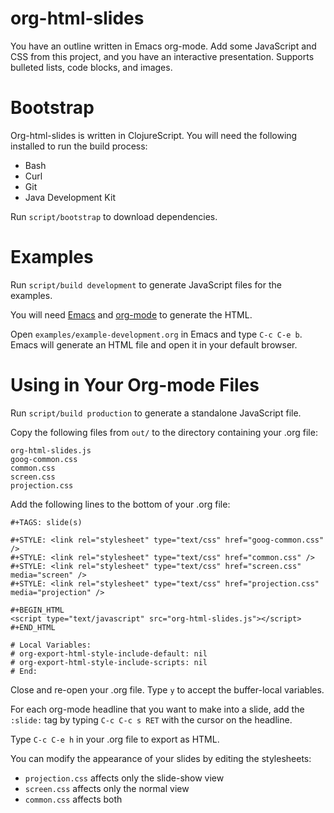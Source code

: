 org-html-slides
========================================

You have an outline written in Emacs org-mode.  Add some JavaScript
and CSS from this project, and you have an interactive
presentation. Supports bulleted lists, code blocks, and images.


Bootstrap
========================================

Org-html-slides is written in ClojureScript. You will need the
following installed to run the build process:

* Bash
* Curl
* Git
* Java Development Kit

Run `script/bootstrap` to download dependencies.


Examples
========================================

Run `script/build development` to generate JavaScript files for the examples.

You will need [Emacs](http://www.gnu.org/software/emacs/) and
[org-mode](http://orgmode.org/) to generate the HTML.

Open `examples/example-development.org` in Emacs and type `C-c C-e b`.
Emacs will generate an HTML file and open it in your default browser.


Using in Your Org-mode Files
========================================

Run `script/build production` to generate a standalone JavaScript file.

Copy the following files from `out/` to the directory containing your .org file:

    org-html-slides.js
    goog-common.css
    common.css
    screen.css
    projection.css

Add the following lines to the bottom of your .org file:

    #+TAGS: slide(s)

    #+STYLE: <link rel="stylesheet" type="text/css" href="goog-common.css" />
    #+STYLE: <link rel="stylesheet" type="text/css" href="common.css" />
    #+STYLE: <link rel="stylesheet" type="text/css" href="screen.css" media="screen" />
    #+STYLE: <link rel="stylesheet" type="text/css" href="projection.css" media="projection" />

    #+BEGIN_HTML
    <script type="text/javascript" src="org-html-slides.js"></script>
    #+END_HTML

    # Local Variables:
    # org-export-html-style-include-default: nil
    # org-export-html-style-include-scripts: nil
    # End:

Close and re-open your .org file. Type `y` to accept the buffer-local
variables. 

For each org-mode headline that you want to make into a slide, add the
`:slide:` tag by typing `C-c C-c s RET` with the cursor on the
headline.

Type `C-c C-e h` in your .org file to export as HTML.

You can modify the appearance of your slides by editing the stylesheets:

* `projection.css` affects only the slide-show view
* `screen.css` affects only the normal view
* `common.css` affects both
